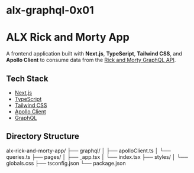 # alx-graphql-0x01

# ALX Rick and Morty App

A frontend application built with **Next.js**, **TypeScript**, **Tailwind CSS**, and **Apollo Client** to consume data from the [Rick and Morty GraphQL API](https://rickandmortyapi.com/graphql).

##  Tech Stack

- [Next.js](https://nextjs.org/)
- [TypeScript](https://www.typescriptlang.org/)
- [Tailwind CSS](https://tailwindcss.com/)
- [Apollo Client](https://www.apollographql.com/docs/react/)
- [GraphQL](https://graphql.org/)

## Directory Structure

alx-rick-and-morty-app/
├── graphql/
│   ├── apolloClient.ts
│   └── queries.ts
├── pages/
│   ├── _app.tsx
│   └── index.tsx
├── styles/
│   └── globals.css
├── tsconfig.json
└── package.json


